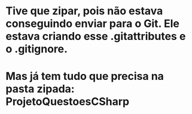 # Tive que zipar, pois não estava conseguindo enviar para o Git. Ele estava criando esse .gitattributes e o .gitignore.
# Mas já tem tudo que precisa na pasta zipada: ProjetoQuestoesCSharp 
